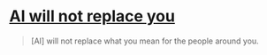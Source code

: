 # [AI will not replace you](https://manuelmoreale.com/@/page/MSJMFP3i4LYXVrqn)

> [AI] will not replace what you mean for the people around you.